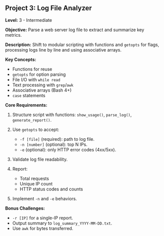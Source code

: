 ## Project 3: Log File Analyzer

**Level:** 3 - Intermediate

**Objective:** Parse a web server log file to extract and summarize key metrics.

**Description:**
Shift to modular scripting with functions and `getopts` for flags, processing logs line by line and using associative arrays.

**Key Concepts:**

* Functions for reuse
* `getopts` for option parsing
* File I/O with `while read`
* Text processing with `grep`/`awk`
* Associative arrays (Bash 4+)
* `case` statements

**Core Requirements:**

1. Structure script with functions: `show_usage()`, `parse_log()`, `generate_report()`.
2. Use `getopts` to accept:

   * `-f [file]` (required): path to log file.
   * `-n [number]` (optional): top N IPs.
   * `-e` (optional): only HTTP error codes (4xx/5xx).
3. Validate log file readability.
4. Report:

   * Total requests
   * Unique IP count
   * HTTP status codes and counts
5. Implement `-n` and `-e` behaviors.

**Bonus Challenges:**

* `-r [IP]` for a single-IP report.
* Output summary to `log_summary_YYYY-MM-DD.txt`.
* Use `awk` for bytes transferred.
